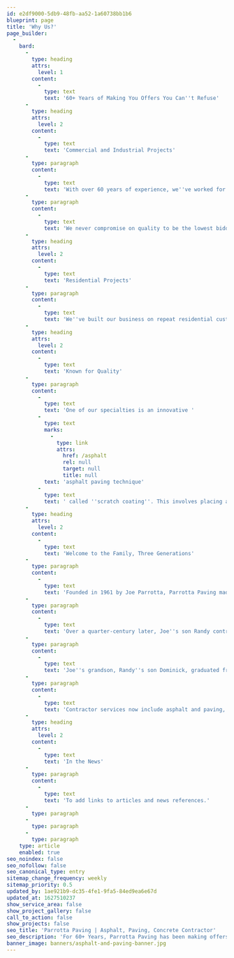 ```yaml
---
id: e2df9000-5db9-48fb-aa52-1a60738bb1b6
blueprint: page
title: 'Why Us?'
page_builder:
  -
    bard:
      -
        type: heading
        attrs:
          level: 1
        content:
          -
            type: text
            text: '60+ Years of Making You Offers You Can''t Refuse'
      -
        type: heading
        attrs:
          level: 2
        content:
          -
            type: text
            text: 'Commercial and Industrial Projects'
      -
        type: paragraph
        content:
          -
            type: text
            text: 'With over 60 years of experience, we''ve worked for the smallest mom-and-pop business to the regions’ most recognized brands and properties. There''s no job too little or too small! '
      -
        type: paragraph
        content:
          -
            type: text
            text: 'We never compromise on quality to be the lowest bidder; instead, we provide the same quality and professionalism on each and every job, and our reputation proves it.'
      -
        type: heading
        attrs:
          level: 2
        content:
          -
            type: text
            text: 'Residential Projects'
      -
        type: paragraph
        content:
          -
            type: text
            text: 'We''ve built our business on repeat residential customers. You can trust that our team of paving experts do your job right the first time.'
      -
        type: heading
        attrs:
          level: 2
        content:
          -
            type: text
            text: 'Known for Quality'
      -
        type: paragraph
        content:
          -
            type: text
            text: 'One of our specialties is an innovative '
          -
            type: text
            marks:
              -
                type: link
                attrs:
                  href: /asphalt
                  rel: null
                  target: null
                  title: null
            text: 'asphalt paving technique'
          -
            type: text
            text: ' called ''scratch coating''. This involves placing a level coat prior to the overlay when we resurface a customers’ asphalt driveway. By running over an existing mat, and filling in the voids and dips, the new surface adheres better to the old one, which provides a longer life on your repave. '
      -
        type: heading
        attrs:
          level: 2
        content:
          -
            type: text
            text: 'Welcome to the Family, Three Generations'
      -
        type: paragraph
        content:
          -
            type: text
            text: 'Founded in 1961 by Joe Parrotta, Parrotta Paving made its name by providing quality residential paving to the tri-state area. Started with humble beginnings, payroll was done by Sue Parrotta and ran from the house. '
      -
        type: paragraph
        content:
          -
            type: text
            text: 'Over a quarter-century later, Joe''s son Randy contracted with Westover''s Shop n'' Save and that was the beginning of growing the company from 7 to 50 employees and expanding services from not only residential to commercial and industrial clients, also.'
      -
        type: paragraph
        content:
          -
            type: text
            text: 'Joe''s grandson, Randy''s son Dominick, graduated from WVU with a civil engineering degree and is now the third generation of Parrotta men in the family business committed to taking Parrotta Paving to the next level.'
      -
        type: paragraph
        content:
          -
            type: text
            text: 'Contractor services now include asphalt and paving, concrete, excavation construction, full site development, demolition, parking lots, snow maintenance and trucking.'
      -
        type: heading
        attrs:
          level: 2
        content:
          -
            type: text
            text: 'In the News'
      -
        type: paragraph
        content:
          -
            type: text
            text: 'To add links to articles and news references.'
      -
        type: paragraph
      -
        type: paragraph
      -
        type: paragraph
    type: article
    enabled: true
seo_noindex: false
seo_nofollow: false
seo_canonical_type: entry
sitemap_change_frequency: weekly
sitemap_priority: 0.5
updated_by: 1ae921b9-dc35-4fe1-9fa5-84ed9ea6e67d
updated_at: 1627510237
show_service_area: false
show_project_gallery: false
call_to_action: false
show_projects: false
seo_title: 'Parrotta Paving | Asphalt, Paving, Concrete Contractor'
seo_description: 'For 60+ Years, Parrotta Paving has been making offers you can''t refuse. We''ve built our business on repeat residential, commercial, and industrial customers.'
banner_image: banners/asphalt-and-paving-banner.jpg
---
```

